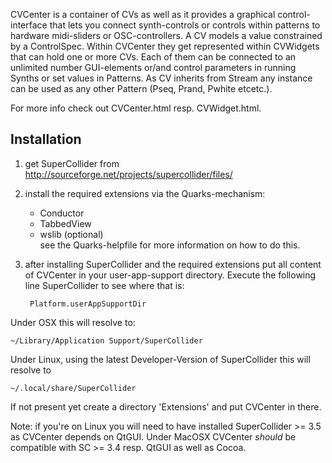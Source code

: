 CVCenter is a container of CVs as well as it provides a graphical control-interface that lets you connect synth-controls or controls within patterns to hardware midi-sliders or OSC-controllers. A CV models a value constrained by a ControlSpec. Within CVCenter they get represented within CVWidgets that can hold one or more CVs. Each of them can be connected to an unlimited number GUI-elements or/and control parameters in running Synths or set values in Patterns. As CV inherits from Stream any instance can be used as any other Pattern (Pseq, Prand, Pwhite etcetc.).

For more info check out CVCenter.html resp. CVWidget.html.

Installation
------------
1. get SuperCollider from http://sourceforge.net/projects/supercollider/files/
2. install the required extensions via the Quarks-mechanism:
	- Conductor
	- TabbedView
	- wslib (optional)  
	see the Quarks-helpfile for more information on how to do this.
2. after installing SuperCollider and the required extensions put all content of CVCenter in your user-app-support directory. Execute the following line SuperCollider to see where that is:

		Platform.userAppSupportDir

Under OSX this will resolve to:

	~/Library/Application Support/SuperCollider

Under Linux, using the latest Developer-Version of SuperCollider this will resolve to

	~/.local/share/SuperCollider

If not present yet create a directory 'Extensions' and put CVCenter in there.

Note: if you're on Linux you will need to have installed SuperCollider >= 3.5 as CVCenter depends on QtGUI. Under MacOSX CVCenter *should* be compatible with SC >= 3.4 resp. QtGUI as well as Cocoa.

